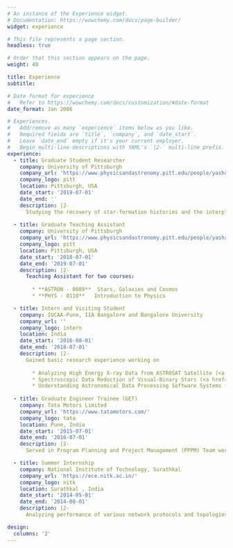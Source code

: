 ```yaml
---
# An instance of the Experience widget.
# Documentation: https://wowchemy.com/docs/page-builder/
widget: experience

# This file represents a page section.
headless: true

# Order that this section appears on the page.
weight: 40

title: Experience
subtitle:

# Date format for experience
#   Refer to https://wowchemy.com/docs/customization/#date-format
date_format: Jan 2006

# Experiences.
#   Add/remove as many `experience` items below as you like.
#   Required fields are `title`, `company`, and `date_start`.
#   Leave `date_end` empty if it's your current employer.
#   Begin multi-line descriptions with YAML's `|2-` multi-line prefix.
experience:
  - title: Graduate Student Researcher 
    company: University of Pittsburgh 
    company_url: 'https://www.physicsandastronomy.pitt.edu/people/yasha-kaushal'
    company_logo: pitt
    location: Pittsburgh, USA
    date_start: '2019-07-01'
    date_end: ''
    description: |2-
      Studying the recovery of star-formation histories and the interplay of stellar population parameters like stellar metallicity, light-weighted ages and dust attenuation with morphology, feedback processes and environment of LEGA-C galaxies using Bayesian SED modeling under guidance of <a href="https://rachelbezanson.github.io/" target="_blanck"> Dr. Rachel Bezanson</a>.
        
  - title: Graduate Teaching Assistant
    company: University of Pittsburgh 
    company_url: 'https://www.physicsandastronomy.pitt.edu/people/yasha-kaushal'
    company_logo: pitt
    location: Pittsburgh, USA
    date_start: '2018-07-01'
    date_end: '2019-07-01'
    description: |2- 
      Teaching Assistant for two courses:
      
        * **ASTRON - 0089**  Stars, Galaxies and Cosmos
        * **PHYS - 0110**   Introduction to Physics

  - title: Intern and Visiting Student 
    company: IUCAA-Pune, IIA Bangalore and Bangalore University
    company_url: ''
    company_logo: intern
    location: India
    date_start: '2016-08-01'
    date_end: '2018-07-01'
    description: |2-
      Gained basic research experience working on 
      
        * Analyzing High Energy X-ray Data from ASTROSAT Satellite (<a href="http://www.iucaa.in/research.html" target="_blanck"> Prof. Ranjeev Misra </a>) <a href="http://publication.iucaa.in/Khagol_115/HTML/2/" target="_blanck">Memories Here!</a>
        * Spectroscopic Data Reduction of Visual-Binary Stars (<a href="https://www.iau.org/administration/membership/individual/18608/" target="_blanck"> Dr. Margarita Safonova </a>)
        * Understanding Astronomical Data Processing Software Systems (<a href="https://eng.bangaloreuniversity.ac.in/resume/phy-dr-vijayakumar-h-doddamani/" target="_blanck"> Prof. V.K. Doddamani </a>) <a href="https://github.com/yashakaushal/DTU-Conference-2018/blob/main/DTU.pdf" target="_blanck">Publication Here</a> 
  
  - title: Graduate Engineer Trainee (GET)
    company: Tata Motors Limited
    company_url: 'https://www.tatamotors.com/'
    company_logo: tata
    location: Pune, India
    date_start: '2015-07-01'
    date_end: '2016-07-01'
    description: |2- 
      Served in Program Planning and Project Management (PPPM) Team working on building project milestones and timelines for each department within the company which improved my management, leadership and team playing skills. 

  - title: Summer Internship 
    company: National Institute of Technology, Surathkal 
    company_url: 'https://ece.nitk.ac.in/'
    company_logo: nitk
    location: Surathkal , India
    date_start: '2014-05-01'
    date_end: '2014-08-01'
    description: |2-
      Analyzing performance of various network protocols and topologies in terms of parameters like throughput and end-to-end delay using OPNET and ns-3 network simulators. Studied Zigbee protocol for wireless sensor networks in detail. (<a href="https://ece.nitk.ac.in/faculty/neelawar-shekar-vittal-shet">Prof. NSV Shet</a>) <a href="http://www.ijmer.com/papers/Vol4_Issue7/Version-1/IJMER-47015562.pdf" target="_blanck">Publication Here</a> 

design:
  columns: '2'
---
```

